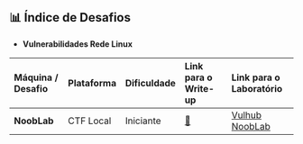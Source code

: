 ## 📊 Índice de Desafios

* **Vulnerabilidades Rede Linux**

| Máquina / Desafio | Plataforma | Dificuldade | Link para o Write-up | Link para o Laboratório |
| :---------------- | :--------- | :---------- | :------------------- | :--------------------- |
| **NoobLab** | CTF Local  | Iniciante   | [📃](./Linux/Write-up_%20NoobLab%20CTF.pdf) | [Vulhub NoobLab](https://www.vulnhub.com/entry/noob-1,746/) |
